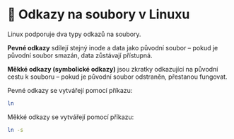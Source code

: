 # 🔗 Odkazy na soubory v Linuxu

Linux podporuje dva typy odkazů na soubory.  

**Pevné odkazy** sdílejí stejný inode a data jako původní soubor – pokud je původní soubor smazán, data zůstávají přístupná.  

**Měkké odkazy (symbolické odkazy)** jsou zkratky odkazující na původní cestu k souboru – pokud je původní soubor odstraněn, přestanou fungovat.  

Pevné odkazy se vytvářejí pomocí příkazu:

```BASH
ln
```

Měkké odkazy se vytvářejí pomocí příkazu:

```BASH
ln -s
```

